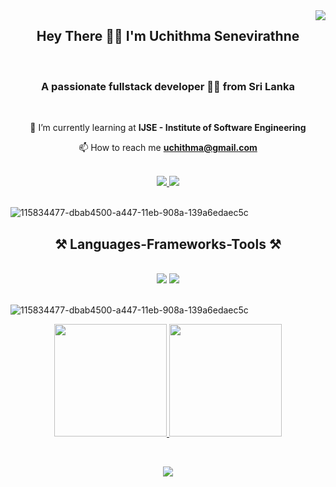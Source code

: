 <img align="right" src="https://visitor-badge.laobi.icu/badge?page_id=UchithmaSenevirathne.UchithmaSenevirathne" />

<h2 align="center">Hey There 👋🏼 I'm Uchithma Senevirathne</h2>
<br>

<h3 align="center">A passionate fullstack developer 👩‍💻 from Sri Lanka</h3>
<br>

<div align="center">
  
 🌱 I’m currently learning at **IJSE - Institute of Software Engineering**
  
📫 How to reach me **uchithma@gmail.com**

 </div>
 <br>

 <div align="center"> 
  <a href="mailto:pedro.sales.uchithma@gmail.com">
    <img src="https://img.shields.io/badge/Gmail-333333?style=for-the-badge&logo=gmail&logoColor=red" />
  </a>
  <a href="https://www.linkedin.com/in/uchithma-senevirathne-4539912a5/" target="_blank">
    <img src="https://img.shields.io/badge/LinkedIn-0077B5?style=for-the-badge&logo=linkedin&logoColor=white" target="_blank" />
  </a>
</div>
<br>

![115834477-dbab4500-a447-11eb-908a-139a6edaec5c](https://github.com/LahiruHarshana/LahiruHarshana/assets/124744833/98cbe673-458d-4b83-ba60-41ea52df144b)

<h2 align="center">⚒️ Languages-Frameworks-Tools ⚒️</h2>
<br>
<div align="center">
    <img src="https://skillicons.dev/icons?i=java,idea,bootstrap,vscode,html,css,javascript,nodejs,hibernate,tailwind,angular" />
    <img src="https://skillicons.dev/icons?i=spring,react,github,git,mysql,maven,powershell,bash,figma,linux,mongodb,typescript" /><br>
</div>
<br>

![115834477-dbab4500-a447-11eb-908a-139a6edaec5c](https://github.com/LahiruHarshana/LahiruHarshana/assets/124744833/98cbe673-458d-4b83-ba60-41ea52df144b)

<p align="center">
  <a href="https://github.com/UchithmaSenevirathne">
    <img height="180em" src="https://github-readme-stats-eight-theta.vercel.app/api?username=UchithmaSenevirathne&show_icons=true&theme=default&include_all_commits=false&count_private=true&bg_color=0D1117&title_color=2b7cd9&icon_color=ffd014&text_color=ffffff"/>
    <img height="180em" src="https://github-readme-stats-eight-theta.vercel.app/api/top-langs/?username=UchithmaSenevirathne&layout=compact&langs_count=8&theme=default&bg_color=0D1117&title_color=2b7cd9&icon_color=ffd014&text_color=ffffff"/>
  </a>
</p>
<br>
  
<p align="center">
  <img src="https://capsule-render.vercel.app/api?type=waving&color=gradient&height=80&section=footer"/>
</p>
